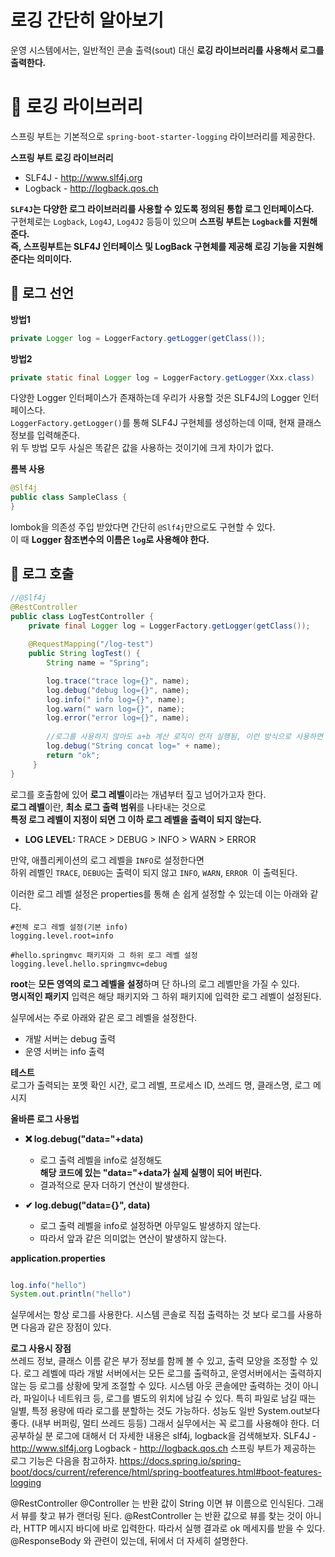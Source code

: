 로깅 간단히 알아보기
=========================   
운영 시스템에서는, 일반적인 콘솔 출력(sout) 대신 **로깅 라이브러리를 사용해서 로그를 출력한다.**        
   
# 📗 로깅 라이브러리
스프링 부트는 기본적으로 `spring-boot-starter-logging` 라이브러리를 제공한다.   
          
**스프링 부트 로깅 라이브러리**
* SLF4J - http://www.slf4j.org
* Logback - http://logback.qos.ch
    
**`SLF4J`는 다양한 로그 라이브러리를 사용할 수 있도록 정의된 통합 로그 인터페이스다.**                  
구현체로는 `Logback`, `Log4J`, `Log4J2` 등등이 있으며 **스프링 부트는 `Logback`를 지원해준다.**              
**즉, 스프링부트는 SLF4J 인터페이스 및 LogBack 구현체를 제공해 로깅 기능을 지원해준다는 의미이다.**           

## 📖 로그 선언
  
**방법1**    
```java
private Logger log = LoggerFactory.getLogger(getClass());
```
      
**방법2**   
```java
private static final Logger log = LoggerFactory.getLogger(Xxx.class)
```
      
다양한 Logger 인터페이스가 존재하는데 우리가 사용할 것은 SLF4J의 Logger 인터페이스다.           
`LoggerFactory.getLogger()`를 통해 SLF4J 구현체를 생성하는데 이때, 현재 클래스 정보를 입력해준다.         
위 두 방법 모두 사실은 똑같은 값을 사용하는 것이기에 크게 차이가 없다.       
          
**롬복 사용**  
```java
@Slf4j
public class SampleClass {
}
```
lombok을 의존성 주입 받았다면 간단히 `@Slf4j`만으로도 구현할 수 있다.        
이 때 **Logger 참조변수의 이름은 `log`로 사용해야 한다.**              


## 📖 로그 호출

```java
//@Slf4j
@RestController
public class LogTestController {
    private final Logger log = LoggerFactory.getLogger(getClass());
 
    @RequestMapping("/log-test")
    public String logTest() {
        String name = "Spring";

        log.trace("trace log={}", name);
        log.debug("debug log={}", name);
        log.info(" info log={}", name);
        log.warn(" warn log={}", name);
        log.error("error log={}", name);
 
        //로그를 사용하지 않아도 a+b 계산 로직이 먼저 실행됨, 이런 방식으로 사용하면 X
        log.debug("String concat log=" + name);
        return "ok";
     }
}
```
로그를 호출함에 있어 **로그 레벨**이라는 개념부터 짚고 넘어가고자 한다.         
**로그 레벨**이란, **최소 로그 출력 범위**를 나타내는 것으로           
**특정 로그 레벨이 지정이 되면 그 이하 로그 레벨을 출력이 되지 않는다.**        
   
* **LOG LEVEL:** TRACE > DEBUG > INFO > WARN > ERROR      
     
만약, 애플리케이션의 로그 레벨을 `INFO`로 설정한다면               
하위 레벨인 `TRACE`, `DEBUG`는 출력이 되지 않고 `INFO`, `WARN`, `ERROR `이 출력된다.            

이러한 로그 레벨 설정은 properties를 통해 손 쉽게 설정할 수 있는데 이는 아래와 같다.   
   
```properties
#전체 로그 레벨 설정(기본 info)
logging.level.root=info

#hello.springmvc 패키지와 그 하위 로그 레벨 설정
logging.level.hello.springmvc=debug
```
    
**root**는 **모든 영역의 로그 레벨을 설정**하며 단 하나의 로그 레벨만을 가질 수 있다.      
**명시적인 패키지** 입력은 해당 패키지와 그 하위 패키지에 입력한 로그 레벨이 설정된다.         
  
실무에서는 주로 아래와 같은 로그 레벨을 설정한다.      
   
* 개발 서버는 debug 출력   
* 운영 서버는 info 출력          














**테스트**  
로그가 출력되는 포멧 확인
시간, 로그 레벨, 프로세스 ID, 쓰레드 명, 클래스명, 로그 메시지



**올바른 로그 사용법**  
* **❌ log.debug("data="+data)**     
    * 로그 출력 레벨을 info로 설정해도       
      **해당 코드에 있는 "data="+data가 실제 실행이 되어 버린다.**    
    * 결과적으로 문자 더하기 연산이 발생한다. 

* **✔ log.debug("data={}", data)**       
    * 로그 출력 레벨을 info로 설정하면 아무일도 발생하지 않는다.    
    * 따라서 앞과 같은 의미없는 연산이 발생하지 않는다.



**application.properties**      
```properties

```   
  
  
```java
log.info("hello")
System.out.println("hello")
```
      
실무에서는 항상 로그를 사용한다. 
시스템 콘솔로 직접 출력하는 것 보다 로그를 사용하면 다음과 같은 장점이 있다.     


**로그 사용시 장점**   
쓰레드 정보, 클래스 이름 같은 부가 정보를 함께 볼 수 있고, 출력 모양을 조정할 수 있다.
로그 레벨에 따라 개발 서버에서는 모든 로그를 출력하고, 운영서버에서는 출력하지 않는 등 로그를 상황에
맞게 조절할 수 있다.
시스템 아웃 콘솔에만 출력하는 것이 아니라, 파일이나 네트워크 등, 로그를 별도의 위치에 남길 수 있다.
특히 파일로 남길 때는 일별, 특정 용량에 따라 로그를 분할하는 것도 가능하다.
성능도 일반 System.out보다 좋다. (내부 버퍼링, 멀티 쓰레드 등등) 그래서 실무에서는 꼭 로그를
사용해야 한다.
더 공부하실 분
로그에 대해서 더 자세한 내용은 slf4j, logback을 검색해보자.
SLF4J - http://www.slf4j.org
Logback - http://logback.qos.ch
스프링 부트가 제공하는 로그 기능은 다음을 참고하자.
https://docs.spring.io/spring-boot/docs/current/reference/html/spring-bootfeatures.html#boot-features-logging



@RestController
@Controller 는 반환 값이 String 이면 뷰 이름으로 인식된다. 그래서 뷰를 찾고 뷰가 랜더링 된다.
@RestController 는 반환 값으로 뷰를 찾는 것이 아니라, HTTP 메시지 바디에 바로 입력한다.
따라서 실행 결과로 ok 메세지를 받을 수 있다. @ResponseBody 와 관련이 있는데, 뒤에서 더 자세히
설명한다.
